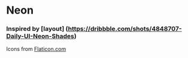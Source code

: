 # Neon

### Inspired by [layout] (https://dribbble.com/shots/4848707-Daily-UI-Neon-Shades)

Icons from [Flaticon.com](https://www.flaticon.com/)